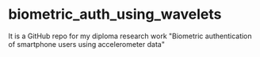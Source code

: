 # biometric_auth_using_wavelets
It is a GitHub repo for my diploma research work "Biometric authentication of smartphone users using accelerometer data"
